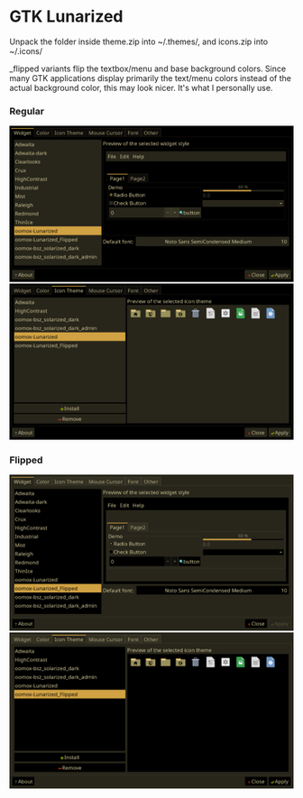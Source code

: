 # GTK Lunarized
Unpack the folder inside theme.zip into ~/.themes/, and icons.zip into ~/.icons/

_flipped variants flip the textbox/menu and base background colors. Since many GTK applications display primarily the text/menu colors instead of the actual background color, this may look nicer. It's what I personally use.

### Regular
<img src="./screenshots/regular.png">

<img src="./screenshots/regular2.png">

### Flipped

<img src="./screenshots/flipped.png">

<img src="./screenshots/flipped2.png">
